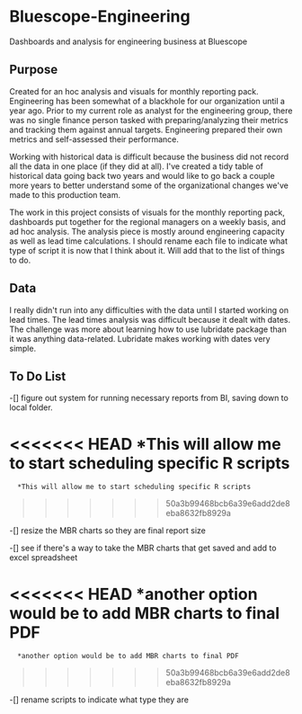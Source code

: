 # Bluescope-Engineering
Dashboards and analysis for engineering business at Bluescope

## Purpose
Created for an hoc analysis and visuals for monthly reporting pack. Engineering has been somewhat of a blackhole for our organization until a year ago. Prior to my current role as analyst for the engineering group, there was no single finance person tasked with preparing/analyzing their metrics and tracking them against annual targets. Engineering prepared their own metrics and self-assessed their performance. 

Working with historical data is difficult because the business did not record all the data in one place (if they did at all). I've created a tidy table of historical data going back two years and would like to go back a couple more years to better understand some of the organizational changes we've made to this production team.

The work in this project consists of visuals for the monthly reporting pack, dashboards put together for the regional managers on a weekly basis, and ad hoc analysis. The analysis piece is mostly around engineering capacity as well as lead time calculations. I should rename each file to indicate what type of script it is now that I think about it. Will add that to the list of things to do.

## Data

I really didn't run into any difficulties with the data until I started working on lead times. The lead times analysis was difficult because it dealt with dates. The challenge was more about learning how to use lubridate package than it was anything data-related. Lubridate makes working with dates very simple.

## To Do List

-[] figure out system for running necessary reports from BI, saving down to local folder. 

<<<<<<< HEAD
  *This will allow me to start scheduling specific R scripts 
=======
      *This will allow me to start scheduling specific R scripts 
>>>>>>> 50a3b99468bcb6a39e6add2de8eba8632fb8929a
      
-[] resize the MBR charts so they are final report size

-[] see if there's a way to take the MBR charts that get saved and add to excel spreadsheet

<<<<<<< HEAD
  *another option would be to add MBR charts to final PDF
=======
      *another option would be to add MBR charts to final PDF
>>>>>>> 50a3b99468bcb6a39e6add2de8eba8632fb8929a
      
-[] rename scripts to indicate what type they are
